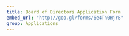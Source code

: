 ```yaml
---
title: Board of Directors Application Form
embed_url: "http://goo.gl/forms/6e4Tn0HjrB"
group: Applications
---
```

